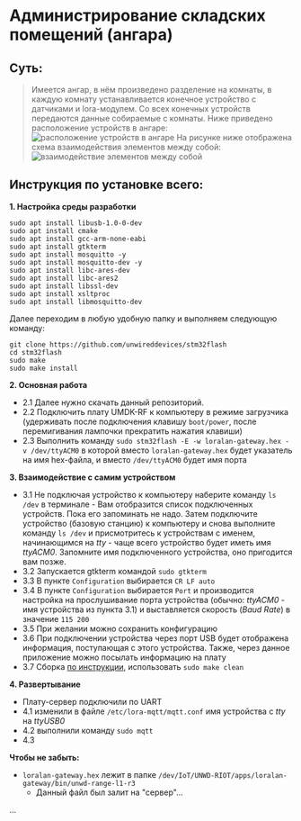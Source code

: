 # Администрирование складских помещений (ангара)

## Суть: 
> Имеется ангар, в нём произведено разделение на комнаты, в каждую комнату устанавливается конечное устройство с датчиками и lora-модулем. Со всех конечных устройств передаются данные собираемые с комнаты.
> Ниже приведено расположение устройств в ангаре:
![расположение устройств в ангаре](https://sun9-13.userapi.com/48xV6J1zNH9I4HNhDDLL26xvvNkn0E4JD6l_ng/NJ2jKLPE-U0.jpg)
> На рисунке ниже отображена схема взаимодействия элементов между собой:
![взаимодействие элементов между собой](https://sun9-64.userapi.com/HIFDK5W03gO3lhJ4O2pKFL6nfn3CzALq9XP3iQ/NHYcWcvG0ko.jpg)

## Инструкция по установке всего:
**1. Настройка среды разработки**

```
sudo apt install libusb-1.0-0-dev
sudo apt install cmake
sudo apt install gcc-arm-none-eabi
sudo apt install gtkterm
sudo apt install mosquitto -y
sudo apt install mosquitto-dev -y
sudo apt install libc-ares-dev
sudo apt install libc-ares2
sudo apt install libssl-dev
sudo apt install xsltproc
sudo apt install libmosquitto-dev

```

Далее переходим в любую удобную папку и выполняем следующую команду:

```
git clone https://github.com/unwireddevices/stm32flash
cd stm32flash
sudo make
sudo make install
```

**2. Основная работа**

* 2.1 Далее нужно скачать данный репозиторий.
* 2.2 Подключить плату UMDK-RF к компьютеру в режиме загрузчика (удерживать после подключения клавишу `boot/power`, после перемигивания лампочки прекратить нажатия клавиши)
* 2.3 Выполнить команду `sudo stm32flash -E -w loralan-gateway.hex -v /dev/ttyACM0` в которой вместо `loralan-gateway.hex` будет указатель на имя hex-файла, и вместо `/dev/ttyACM0` будет имя порта


**3. Взаимодействие с самим устройством**

* 3.1 Не подключая устройство к компьютеру наберите команду `ls /dev` в терминале - Вам отобразится список подключенных устройств. Пока его запоминать не надо.
Затем подключите устройство (базовую станцию) к компьютеру и снова выполните команду `ls /dev` и присмотритесь к устройствам с именем, начинающимся на _tty_ - чаще всего устройство будет иметь имя _ttyACM0_. Запомните имя подключенного устройства, оно пригодится вам позже.
* 3.2 Запускается gtkterm командой `sudo gtkterm`
* 3.3 В пункте `Configuration` выбирается `CR LF auto`
* 3.4 В пункте `Configuration` выбирается `Port` и производится настройка на прослушивание порта устройства (обычно: _ttyACM0_ - имя устройства из пункта 3.1) и выставляется скорость (_Baud Rate_) в значение `115 200`
* 3.5 При желании можно сохранить конфигурацию
* 3.6 При подключении устройства через порт USB будет отображена информация, поступающая с этого устройства. Также, через данное приложение можно посылать информацию на плату
* 3.7 Сборка [по инструкции](https://sdo.tusur.ru/mod/page/view.php?id=31212), использовать `sudo make clean` 


**4. Развертывание**
* Плату-сервер подключили по UART
* 4.1 изменили в файле `/etc/lora-mqtt/mqtt.conf` имя устройства c _tty_ на _ttyUSB0_
* 4.2 выполнили команду `sudo mqtt`
* 4.3 





**Чтобы не забыть:**
- `loralan-gateway.hex` лежит в папке `/dev/IoT/UNWD-RIOT/apps/loralan-gateway/bin/unwd-range-l1-r3`
	+ Данный файл был залит на "сервер"...





...